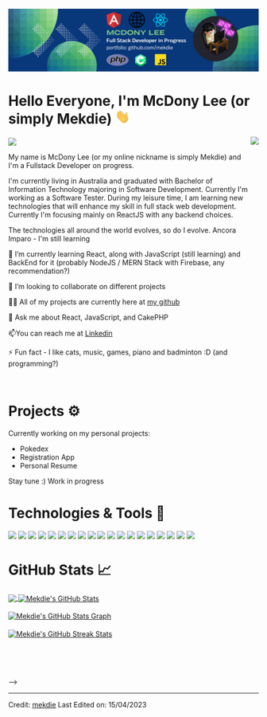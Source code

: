 [![Header](https://github.com/mekdie/mekdie/blob/main/linkedin-bannerV2.png?raw=true "Header")](https://www.linkedin.com/in/mcdony-lee-angkasa-7a9b81187/)

<!-- <p align="center">
  <a href="https://rahulkarda.netlify.app" target="_blank">
    <img src="https://img.shields.io/static/v1?label=|&message=WEBSITE&color=ff&style=plastic&logo=realm&logo-color=white"/>
  </a>
  <a href="https://www.linkedin.com/in/rahulkarda2002/" target="_blank">
    <img src="https://img.shields.io/static/v1?label=|&message=LINKED-IN&color=cdf998&style=plastic&logo=linkedin&logo-color=white"/>
  </a>
  <a href="https://twitter.com/rahulkarda2002" target="_blank">
    <img src="https://img.shields.io/static/v1?label=|&message=TWITTER&color=d18014&style=plastic&logo=twitter&logo-color=white"/>
  </a>
  <a href="https://dev.to/rahulkarda" target="_blank">
      <img src="https://img.shields.io/static/v1?label=|&message=DEV-TO&color=cde928&style=plastic&logo=dev.to&logo-color=white"/>
  </a>
  <a href="resume.pdf" target="_blank" download="Resume.pdf">
      <img src="https://img.shields.io/static/v1?label=|&message=RESUME&color=24555f&style=plastic&logo=react&logo-color=white"/>
  </a>
</p> -->

# Hello Everyone, I'm McDony Lee (or simply Mekdie) <img src="https://github.com/mekdie/mekdie/blob/main/wave.gif?raw=true" width="30">

 <!-- Profile views -->
 <img src="https://gpvc.arturio.dev/mekdie" align="center">
 <img src="https://c.tenor.com/GN73MKBawZYAAAAi/busy-cute.gif" align="right" height="300">
 
 <p align="left">My name is McDony Lee (or my online nickname is simply Mekdie) and I'm a Fullstack Developer on progress.
  
  I'm currently living in Australia and graduated with Bachelor of Information Technology majoring in Software Development. Currently I'm working as a Software Tester. During my leisure time, I am learning new technologies that will enhance my skill in full stack web development. Currently I'm focusing mainly on ReactJS with any backend choices.

The technologies all around the world evolves, so do I evolve. Ancora Imparo - I'm still learning

</p>

🌱 I’m currently learning React, along with JavaScript (still learning) and BackEnd for it (probably NodeJS / MERN Stack with Firebase, any recommendation?)

👯 I’m looking to collaborate on different projects

👨‍💻 All of my projects are currently here at [my github](https://github.com/mekdie)

👀 Ask me about React, JavaScript, and CakePHP

📫You can reach me at [Linkedin](https://www.linkedin.com/in/mcdony-lee-angkasa-7a9b81187/)

⚡ Fun fact - I like cats, music, games, piano and badminton :D (and programming?)

<br>

# Projects ⚙️

Currently working on my personal projects:

-   Pokedex
-   Registration App
-   Personal Resume

Stay tune :) Work in progress

# Technologies & Tools 🔧

![](https://img.shields.io/badge/Code-HTML5-informational?style=flat&logo=html5&logoColor=white&color=brightgreen)
![](https://img.shields.io/badge/Code-CSS3-informational?style=flat&logo=css3&logoColor=white&color=brightgreen)
![](https://img.shields.io/badge/Code-JavaScript-informational?style=flat&logo=javascript&logoColor=white&color=brightgreen)
![](https://img.shields.io/badge/Code-ReactJS-informational?style=flat&logo=react&logoColor=white&color=brightgreen)
![](https://img.shields.io/badge/Code-AngularJS-informational?style=flat&logo=angular&logoColor=white&color=brightgreen)
![](https://img.shields.io/badge/Code-NodeJS-informational?style=flat&logo=node.js&logoColor=white&color=brightgreen)
![](https://img.shields.io/badge/Code-Python-informational?style=flat&logo=python&logoColor=white&color=brightgreen)
![](https://img.shields.io/badge/Code-C#-informational?style=flat&logo=csharp&logoColor=white&color=brightgreen)
![](https://img.shields.io/badge/Code-PHP-informational?style=flat&logo=php&logoColor=white&color=brightgreen)
![](https://img.shields.io/badge/Code-CakePHP-informational?style=flat&logo=cakephp&logoColor=white&color=brightgreen)
![](https://img.shields.io/badge/Code-Express-informational?style=flat&logo=express&logoColor=white&color=brightgreen)
![](https://img.shields.io/badge/Code-Bootstrap-informational?style=flat&logo=bootstrap&logoColor=white&color=brightgreen)
![](https://img.shields.io/badge/Database-MongoDB-informational?style=flat&logo=mongodb&logoColor=white&color=brightgreen)
![](https://img.shields.io/badge/Database-MySQL-informational?style=flat&logo=mysql&logoColor=white&color=brightgreen)
![](https://img.shields.io/badge/Tool-Firebase-informational?style=flat&logo=firebase&logoColor=white&color=brightgreen)
![](https://img.shields.io/badge/Tools-Git-informational?style=flat&logo=git&logoColor=white&color=brightgreen)
![](https://img.shields.io/badge/Shell-Bash-informational?style=flat&logo=gnu-bash&logoColor=white&color=brightgreen)
![](https://img.shields.io/badge/OS-Windows-informational?style=flat&logo=windows&logoColor=white&color=brightgreen)
![](https://img.shields.io/badge/Editor-VSCode-informational?style=flat&logo=visualstudiocode&logoColor=white&color=brightgreen)
<br>

# GitHub Stats 📈

<a href="https://github.com/mekdie/mekdie">
  <img align="center" src="https://github-readme-stats.vercel.app/api/top-langs/?username=mekdie&hide=less&title_color=d13979&text_color=c9cacc&icon_color=2bbc8a&bg_color=1d1f21&langs_count=3" />
</a>

<a href="https://github.com/mekdie/mekdie">
  <img align="center" src="https://github-readme-stats.vercel.app/api?username=mekdie&count_private=true&show_icons=true&theme=radical&hide_border=true&custom_title=Mekdie%27s%20Github%20Stats" alt="Mekdie's GitHub Stats" />
</a>
<br><br>

<a href="https://github.com/mekdie/mekdie">
  <img align="center" src="https://github-profile-summary-cards.vercel.app/api/cards/profile-details?username=mekdie&theme=radical&hide_border=true)](https://github.com/mekdie" alt="Mekdie's GitHub Stats Graph"/>
</a>
<br><br>

<a href="https://github.com/mekdie/mekdie">
  <img align="center" src="https://github-readme-streak-stats.herokuapp.com/?user=mekdie&theme=dark" alt="Mekdie's GitHub Streak Stats"/>
</a>
<br><br>

<br><br>

<!-- ## Blog & Writing &#x270d;

TBD

## Extras 📝

  <details>
  <summary>Click to expand!</summary>
  <br>
    <p>
<a href="https://github.com/mekdie?tab=followers">
    <img src="https://img.shields.io/github/followers/mekdie?label=Followers&logo=GitHub&style=for-the-badge" alt="GitHub Followers" />
  </a>
 </p>
 <br>
  <p>
  <img src="https://github-profile-trophy.vercel.app/?username=mekdie&theme=onedark&column=3&margin-w=15&margin-h=15" />
  </p>
  <br>
 <!-- <img src="https://metrics.lecoq.io/mekdie?template=classic&activity=1&followup=1&languages=1&lines=1&people=1&activity.limit=5&activity.days=14&activity.filter=all&activity.visibility=all&activity.timestamps=false&languages.colors=github&languages.threshold=0%25&people.limit=28&people.size=28&people.types=followers%2C%20following&people.identicons=true&people.shuffle=true&config.timezone=Asia%2FCalcutta&config.twemoji=true" alt="Detailed Github Stats"/>    -->
</details> -->

<!-- default README.md -->
<!-- ### Hi there, I'm McDony Lee (or simply Mekdie)👋 -->

<!--
**mekdie/mekdie** is a ✨ _special_ ✨ repository because its `README.md` (this file) appears on your GitHub profile.
-->

<!-- -   🔭 I’m currently working on my self-development skills!
-   🌱 I’m currently learning React along with JavaScript (Keep learning) and backend for it (Probably nodeJS / MERN Stack)
-   💬 Ask me about React and JavaScript
-   📫 How to reach me: https://www.linkedin.com/in/mcdony-lee-angkasa-7a9b81187/
-   😄 Pronouns: He/Him
-   ⚡ Fun fact: I like cats, music, games, piano, and badminton :D -->

---

Credit: [mekdie](https://github.com/mekdie)
Last Edited on: 15/04/2023

